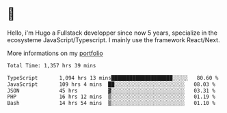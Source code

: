 # 👋 

Hello, i'm Hugo a Fullstack developper since now 5 years, specialize in the ecosysteme JavaScript/Typescript. I mainly use the framework React/Next.

More informations on my [portfolio](https://hcampos.fr)

<!--START_SECTION:waka-->

```txt
Total Time: 1,357 hrs 39 mins

TypeScript       1,094 hrs 13 mins████████████████████░░░░░   80.60 %
JavaScript       109 hrs 4 mins  ██░░░░░░░░░░░░░░░░░░░░░░░   08.03 %
JSON             45 hrs          ▓░░░░░░░░░░░░░░░░░░░░░░░░   03.31 %
PHP              16 hrs 12 mins  ▒░░░░░░░░░░░░░░░░░░░░░░░░   01.19 %
Bash             14 hrs 54 mins  ▒░░░░░░░░░░░░░░░░░░░░░░░░   01.10 %
```

<!--END_SECTION:waka-->
